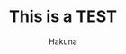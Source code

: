 ---
layout: post
title: This is a TEST
subtitle:
author: Hakuna
categories: TEST
tags: environment
sidebar: []
---